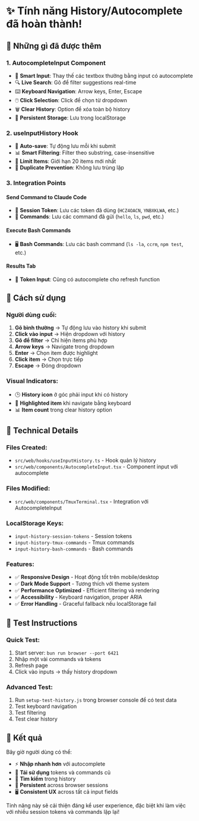 # ✨ Tính năng History/Autocomplete đã hoàn thành!

## 🎯 Những gì đã được thêm

### 1. **AutocompleteInput Component**
- 📝 **Smart Input**: Thay thế các textbox thường bằng input có autocomplete
- 🔍 **Live Search**: Gõ để filter suggestions real-time
- ⌨️ **Keyboard Navigation**: Arrow keys, Enter, Escape
- 🖱️ **Click Selection**: Click để chọn từ dropdown
- 🗑️ **Clear History**: Option để xóa toàn bộ history
- 💾 **Persistent Storage**: Lưu trong localStorage

### 2. **useInputHistory Hook**
- 🔄 **Auto-save**: Tự động lưu mỗi khi submit
- 📊 **Smart Filtering**: Filter theo substring, case-insensitive
- 🎯 **Limit Items**: Giới hạn 20 items mới nhất
- 🧹 **Duplicate Prevention**: Không lưu trùng lặp

### 3. **Integration Points**

#### **Send Command to Claude Code**
- 🔑 **Session Token**: Lưu các token đã dùng (`HCZ4OACN`, `YNBXKLWA`, etc.)
- 💬 **Commands**: Lưu các command đã gửi (`hello`, `ls`, `pwd`, etc.)

#### **Execute Bash Commands**  
- 🖥️ **Bash Commands**: Lưu các bash command (`ls -la`, `ccrm`, `npm test`, etc.)

#### **Results Tab**
- 🔄 **Token Input**: Cũng có autocomplete cho refresh function

## 🚀 Cách sử dụng

### **Người dùng cuối:**
1. **Gõ bình thường** → Tự động lưu vào history khi submit
2. **Click vào input** → Hiện dropdown với history
3. **Gõ để filter** → Chỉ hiện items phù hợp
4. **Arrow keys** → Navigate trong dropdown
5. **Enter** → Chọn item được highlight
6. **Click item** → Chọn trực tiếp
7. **Escape** → Đóng dropdown

### **Visual Indicators:**
- 🕒 **History icon** ở góc phải input khi có history
- 🎯 **Highlighted item** khi navigate bằng keyboard
- 📊 **Item count** trong clear history option

## 🔧 Technical Details

### **Files Created:**
- `src/web/hooks/useInputHistory.ts` - Hook quản lý history
- `src/web/components/AutocompleteInput.tsx` - Component input với autocomplete

### **Files Modified:**
- `src/web/components/TmuxTerminal.tsx` - Integration với AutocompleteInput

### **LocalStorage Keys:**
- `input-history-session-tokens` - Session tokens
- `input-history-tmux-commands` - Tmux commands  
- `input-history-bash-commands` - Bash commands

### **Features:**
- ✅ **Responsive Design** - Hoạt động tốt trên mobile/desktop
- ✅ **Dark Mode Support** - Tương thích với theme system
- ✅ **Performance Optimized** - Efficient filtering và rendering
- ✅ **Accessibility** - Keyboard navigation, proper ARIA
- ✅ **Error Handling** - Graceful fallback nếu localStorage fail

## 🧪 Test Instructions

### **Quick Test:**
1. Start server: `bun run browser --port 6421`
2. Nhập một vài commands và tokens
3. Refresh page
4. Click vào inputs → thấy history dropdown

### **Advanced Test:**
1. Run `setup-test-history.js` trong browser console để có test data
2. Test keyboard navigation
3. Test filtering
4. Test clear history

## 🎉 Kết quả

Bây giờ người dùng có thể:
- ⚡ **Nhập nhanh hơn** với autocomplete
- 🔄 **Tái sử dụng** tokens và commands cũ
- 🎯 **Tìm kiếm** trong history
- 💾 **Persistent** across browser sessions
- 🖥️ **Consistent UX** across tất cả input fields

Tính năng này sẽ cải thiện đáng kể user experience, đặc biệt khi làm việc với nhiều session tokens và commands lặp lại!